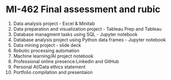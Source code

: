 # MI-462 Final assessment and rubic

1. Data analysis project - Excel & Minitab
2. Data preparation and visualization project - Tableau Prep and Tableau
3. Database managment tasks using SQL - Jupyter notebook
4. Database analysis project using Python data frames - Jupyter notebook
5. Data mining project - slide deck 
6. Robotic processing automation 
7. Machine learning/AI project notebook
8. Professional online presence:Linkedin and GitHub
9. Personal AI/Data ethics statement
10. Portfolio compilation and presentaion
